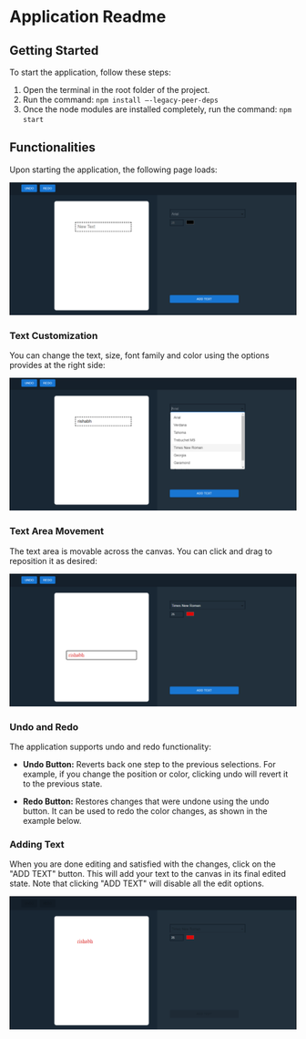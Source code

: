 # Application Readme

## Getting Started

To start the application, follow these steps:

1. Open the terminal in the root folder of the project.
2. Run the command: `npm install –-legacy-peer-deps`
3. Once the node modules are installed completely, run the command: `npm start`

## Functionalities

Upon starting the application, the following page loads:

![Application Preview](images/application_preview.png)

### Text Customization

You can change the text, size, font family and color using the options provides at the right side:

![Application Preview](images/edit_example.png)

### Text Area Movement

The text area is movable across the canvas. You can click and drag to reposition it as desired:

![Application Preview](images/drag_example.png)

### Undo and Redo

The application supports undo and redo functionality:

- **Undo Button:** Reverts back one step to the previous selections. For example, if you change the position or color, clicking undo will revert it to the previous state.

- **Redo Button:** Restores changes that were undone using the undo button. It can be used to redo the color changes, as shown in the example below.

### Adding Text

When you are done editing and satisfied with the changes, click on the "ADD TEXT" button. This will add your text to the canvas in its final edited state. Note that clicking "ADD TEXT" will disable all the edit options.

![Add Text Example](images/add_text_example.png)
